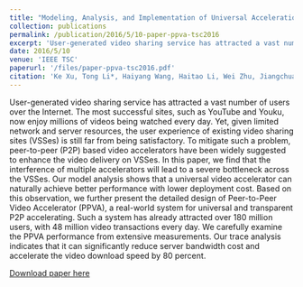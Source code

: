 ```yaml
---
title: "Modeling, Analysis, and Implementation of Universal Acceleration Platform Across Online Video Sharing Sites"
collection: publications
permalink: /publication/2016/5/10-paper-ppva-tsc2016
excerpt: 'User-generated video sharing service has attracted a vast number of users over the Internet. The most successful sites, such as YouTube and Youku, now enjoy millions of videos being watched every day. Yet, given limited network and server resources, the user experience of existing video sharing sites (VSSes) is still far from being satisfactory. To mitigate such a problem, peer-to-peer (P2P) based video accelerators have been widely suggested to enhance the video delivery on VSSes. In this paper, we find that the interference of multiple accelerators will lead to a severe bottleneck across the VSSes. Our model analysis shows that a universal video accelerator can naturally achieve better performance with lower deployment cost. Based on this observation, we further present the detailed design of Peer-to-Peer Video Accelerator (PPVA), a real-world system for universal and transparent P2P accelerating. Such a system has already attracted over 180 million users, with 48 million video transactions every day. We carefully examine the PPVA performance from extensive measurements. Our trace analysis indicates that it can significantly reduce server bandwidth cost and accelerate the video download speed by 80 percent.'
date: 2016/5/10
venue: 'IEEE TSC'
paperurl: '/files/paper-ppva-tsc2016.pdf'
citation: 'Ke Xu, Tong Li*, Haiyang Wang, Haitao Li, Wei Zhu, Jiangchuan Liu and Song Lin. &quot;Modeling, Analysis, and Implementation of Universal Acceleration Platform Across Online Video Sharing Sites.&quot; IEEE Transactions on Services Computing (TSC), vol.11, no.3, pp. 534-548, 2016.  (*Corresponding author)'
---
```

User-generated video sharing service has attracted a vast number of users over the Internet. The most successful sites, such as YouTube and Youku, now enjoy millions of videos being watched every day. Yet, given limited network and server resources, the user experience of existing video sharing sites (VSSes) is still far from being satisfactory. To mitigate such a problem, peer-to-peer (P2P) based video accelerators have been widely suggested to enhance the video delivery on VSSes. In this paper, we find that the interference of multiple accelerators will lead to a severe bottleneck across the VSSes. Our model analysis shows that a universal video accelerator can naturally achieve better performance with lower deployment cost. Based on this observation, we further present the detailed design of Peer-to-Peer Video Accelerator (PPVA), a real-world system for universal and transparent P2P accelerating. Such a system has already attracted over 180 million users, with 48 million video transactions every day. We carefully examine the PPVA performance from extensive measurements. Our trace analysis indicates that it can significantly reduce server bandwidth cost and accelerate the video download speed by 80 percent.

[Download paper here](/files/paper-ppva-tsc2016.pdf)
